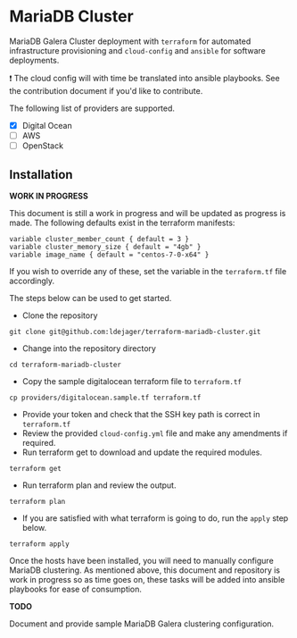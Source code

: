 # MariaDB Cluster

MariaDB Galera Cluster deployment with `terraform` for automated infrastructure provisioning and `cloud-config` and `ansible` for software deployments.

:exclamation: The cloud config will with time be translated into ansible playbooks. See the contribution document if you'd like to contribute.

The following list of providers are supported.

- [x] Digital Ocean
- [ ] AWS
- [ ] OpenStack

## Installation

**WORK IN PROGRESS**

This document is still a work in progress and will be updated as progress is made. The following defaults exist in the terraform manifests:

```
variable cluster_member_count { default = 3 }
variable cluster_memory_size { default = "4gb" }
variable image_name { default = "centos-7-0-x64" }
```

If you wish to override any of these, set the variable in the `terraform.tf` file accordingly.

The steps below can be used to get started.

- Clone the repository
```shell
git clone git@github.com:ldejager/terraform-mariadb-cluster.git
```
- Change into the repository directory
```shell
cd terraform-mariadb-cluster
```
- Copy the sample digitalocean terraform file to `terraform.tf`
```shell
cp providers/digitalocean.sample.tf terraform.tf
```
- Provide your token and check that the SSH key path is correct in `terraform.tf`
- Review the provided `cloud-config.yml` file and make any amendments if required.
- Run terraform get to download and update the required modules.
```shell
terraform get
```
- Run terraform plan and review the output.
```shell
terraform plan
```
- If you are satisfied with what terraform is going to do, run the `apply` step below.
```shell
terraform apply
```

Once the hosts have been installed, you will need to manually configure MariaDB clustering. As mentioned above, this document and repository is work in progress so as time goes on, these tasks will be added into ansible playbooks for ease of consumption.

**TODO**

Document and provide sample MariaDB Galera clustering configuration.
